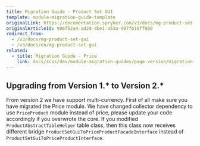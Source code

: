 ```yaml
---
title: Migration Guide - Product Set GUI
template: module-migration-guide-template
originalLink: https://documentation.spryker.com/v3/docs/mg-product-set-gui
originalArticleId: 906f52a4-ad2d-4be1-a53a-907fb19ff060
redirect_from:
  - /v3/docs/mg-product-set-gui
  - /v3/docs/en/mg-product-set-gui
related:
  - title: Migration Guide - Price
    link: docs/scos/dev/module-migration-guides/page.version/migration-guide-price.html
---
```


## Upgrading from Version 1.* to Version 2.*

From version 2 we have support multi-currency. First of all make sure you have migrated the Price module. We have changed collector dependency to use `PriceProduct` module instead of price, please update your code accordingly if you overwrote the core. If you modified `ProductAbstractTableHelper` table class, then this class now receives different bridge `ProductSetGuiToPriceProductFacadeInterface` instead of `ProductSetGuiToPriceProductInterface`.

<!-- Last review date: Nov 23, 2017 by Aurimas Ličkus -->
